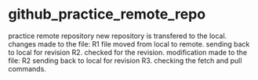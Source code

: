 # github_practice_remote_repo
practice remote repository
new repository is transfered to the local.
changes made to the file: R1
file moved from local to remote. sending back to local for revision R2.
checked for the revision.
modification made to the file: R2
sending back to local for revision R3.
checking the fetch and pull commands.
